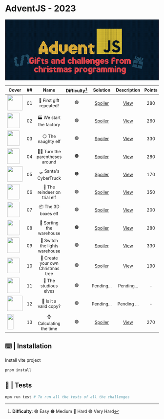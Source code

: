 # AdventJS - 2023

![cover2023](/public/logo2023.png)

| Cover | ##    |                               Name                                    | Difficulty[^1] |  Solution  | Description | Points |
| ----- | :---: |:---------------------------------------------------------------------:|:------------:  | :--------: | :---------: | :----: |
| <img src="https://adventjs.dev/challenges-2023/1.png" width="50" height="50" />       |  01   | 🎁 First gift repeated!      |  🟢  | [Spoiler](https://github.com/AlecANL/adventjs/blob/main/src/2023/challenges/01/app.ts)         | [View](https://github.com/AlecANL/adventjs/tree/main/src/2023/challenges/01) | 280 |
| <img src="https://adventjs.dev/challenges-2023/2.png" width="40" height="50" />       |  02   | 🏭 We start the factory      |         🟢     | [Spoiler](https://github.com/AlecANL/adventjs/blob/main/src/2023/challenges/02/app.ts)         | [View](https://github.com/AlecANL/adventjs/tree/main/src/2023/challenges/02) | 260 |
| <img src="https://adventjs.dev/challenges-2023/3.png" width="40" height="50" />       |  03   | 😏 The naughty elf           |         🟢     | [Spoiler](https://github.com/AlecANL/adventjs/blob/main/src/2023/challenges/03/app.ts)         | [View](https://github.com/AlecANL/adventjs/tree/main/src/2023/challenges/03) | 330 |
| <img src="https://adventjs.dev/challenges-2023/4.png" width="40" height="50" />       |  04   | 😵‍💫 Turn the parentheses around          |         🟠     | [Spoiler](https://github.com/AlecANL/adventjs/blob/main/src/2023/challenges/04/app.ts)         | [View](https://github.com/AlecANL/adventjs/tree/main/src/2023/challenges/04) | 280 |
| <img src="https://adventjs.dev/challenges-2023/5.png" width="50" height="50" />       |  05   | 🛷 Santa's CyberTruck        |         🟠     | [Spoiler](https://github.com/AlecANL/adventjs/blob/main/src/2023/challenges/05/app.ts)      | [View](https://github.com/AlecANL/adventjs/tree/main/src/2023/challenges/05) | 170 |
| <img src="https://adventjs.dev/challenges-2023/6.png" width="40" height="50" />       |  06   | 🦌 The reindeer on trial elf           |         🟢     | [Spoiler](https://github.com/AlecANL/adventjs/blob/main/src/2023/challenges/06/app.ts)         | [View](https://github.com/AlecANL/adventjs/tree/main/src/2023/challenges/06) | 350 |
| <img src="https://adventjs.dev/challenges-2023/7.png" width="40" height="50" />       |  07   | 📦 The 3D boxes elf           |         🟢     | [Spoiler](https://github.com/AlecANL/adventjs/blob/main/src/2023/challenges/07/app.ts)         | [View](https://github.com/AlecANL/adventjs/tree/main/src/2023/challenges/07) | 200 |
| <img src="https://adventjs.dev/challenges-2023/8.png" width="40" height="50" />       |  08   | 🏬 Sorting the warehouse         |         🟠     | [Spoiler](https://github.com/AlecANL/adventjs/blob/main/src/2023/challenges/08/app.ts)         | [View](https://github.com/AlecANL/adventjs/tree/main/src/2023/challenges/08) | 280 |
| <img src="https://adventjs.dev/challenges-2023/9.png" width="40" height="50" />       |  09   | 🚦 Switch the lights warehouse         |         🟢     | [Spoiler](https://github.com/AlecANL/adventjs/blob/main/src/2023/challenges/09/app.ts)         | [View](https://github.com/AlecANL/adventjs/tree/main/src/2023/challenges/09) | 330 |
| <img src="https://adventjs.dev/challenges-2023/10.png" width="40" height="50" />       | 10   | 🎄 Create your own Christmas tree         |         🟢     | [Spoiler](https://github.com/AlecANL/adventjs/blob/main/src/2023/challenges/10/app.ts)         | [View](https://github.com/AlecANL/adventjs/tree/main/src/2023/challenges/10) | 190 |
| <img src="https://adventjs.dev/challenges-2023/11.png" width="40" height="50" />       | 11   | 📖 The studious elves         |         🟢     | Pending...   | Pending...   | - |
| <img src="https://adventjs.dev/challenges-2023/12.png" width="50" height="50" />       | 12   | 📸 Is it a valid copy?         |         🟢     | Pending...  | Pending ...  | - |
| <img src="https://adventjs.dev/challenges-2023/13.png" width="20" height="50" />       | 13   | ⌚️ Calculating the time         |         🟢     | [Spoiler](https://github.com/AlecANL/adventjs/blob/main/src/2023/challenges/13/app.ts)         | [View](https://github.com/AlecANL/adventjs/tree/main/src/2023/challenges/13) | 270 |
[^1]: **Difficulty**: 🟢 Easy 🟠 Medium 🔴 Hard 🟣 Very Hard

## ⌨️ | Installation

Install vite project

`pnpm install`

## 🧪 | Tests

```bash
npm run test # To run all the tests of all the challenges
```
